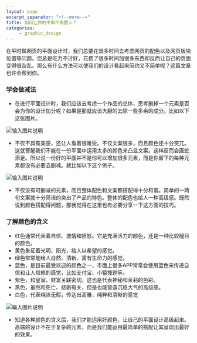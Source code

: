 ```yaml
---
layout: page
excerpt_separator: "<!--more-->"
title: 如何让你的平面不再雷人？
categories:
     - graphic_design
---
```


在平时做网页的平面设计时，我们总要花很多时间去考虑网页的配色以及网页板块位置等问题。但总是吃力不讨好，花费了很多时间加很多东西却反而让自己的页面变得很杂乱。那么有什么方法可以使我们的设计看起来简约又不简单呢？这篇文章也许会帮到你。 
<!--more-->
### 学会做减法
- 在进行平面设计时，我们应该去考虑一个作品的总体，思考删掉一个元素是否会为你的设计加分呢？如果是那就应该大胆的去除一些多余的成分。比如以下这张图片。

![输入图片说明](https://gitee.com/limiaohuang/Mywebsite/raw/gh-pages/assets/images/%E7%B3%9F%E7%B3%95%E7%9A%84%E5%B9%B3%E9%9D%A2.jpg)

- 不仅不具有美感，还让人看着很难受。不仅文案很多，而且颜色还十分突兀。这就警醒我们不能在一份平面中运用太多的颜色来凸显文案。这样反而会画蛇添足。所以说一份好的平面并不是你可以增加很多元素，而是你留下的每种元素都没有必要去删减。就比如以下这个例子。

![输入图片说明](https://gitee.com/limiaohuang/Mywebsite/raw/gh-pages/assets/images/%E5%A5%BD%E7%9A%84%E5%B9%B3%E9%9D%A2.jpg)

- 不仅没有可删减的元素，而且整体配色和文案都搭配得十分和谐。简单的一两句文案就十分简洁的突出了产品的特色。整体的配色也给人一种高级感。既然说到颜色搭配得问题，那我觉得在这里也有必要分享一下这方面的技巧。

### 了解颜色的含义
- 红色通常代表着自信、激情和愤怒。它是充满活力的颜色，还是一种比较醒目的颜色。
- 黄色象征着光明、阳光，给人以希望的感觉。
- 绿色常常能给人自然、清新、富有生命力的感觉。  
- 蓝色，是目前最受欢迎的颜色之一，市面上很多APP常常会使用蓝色来传递自信和让人信赖的感觉，比如支付宝、小猿搜题等。  
- 紫色，和皇室、财富关联密切，这也是代表神秘和茉莉的色彩。 
- 黑色，虽然和死亡、悲剧有关，但是也能营造沉稳大气的高级感。  
- 白色，代表纯洁无暇，传达出高雅，纯粹和清晰的感觉

![输入图片说明](https://gitee.com/limiaohuang/Mywebsite/raw/gh-pages/assets/images/%E9%A2%9C%E8%89%B2.jpg)

- 知道各种颜色的含义后，我们才能运用好颜色，让自己的平面设计高级起来。高端的设计不在于复杂的元素，而是我们能运用最简单的搭配让其呈现出最好的效果。